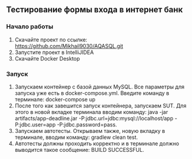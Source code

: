 ## Тестирование формы входа в интернет банк

### Начало работы 
1. Скачайте проект по ссылке: https://github.com/Mikhail9030/AQASQL.git
2. Запустите проект в IntelliJIDEA
3. Скачайте Docker Desktop

### Запуск
1. Запускаем контейнер с базой данных MySQL.
Все параметры для запуска уже есть в docker-compose.yml. Введите команду в терминале: docker-compose up
2. После того как завешится запуск контейнера, запускаем SUT. Для этого в новой вкладке терминала вводим команду: java -jar artifacts/app-deadline.jar -P:jdbc.url=jdbc:mysql://localhost/app -P:jdbc.user=app -P:jdbc.password=pass.
3. Запускаем автотесты. Открываем также, новую вкладку в терминале, вводим команду: gradlew clean test.
4. Автотесты должны проходить корректно и в терминале должно выводится такое сообщение: BUILD SUCCESSFUL.